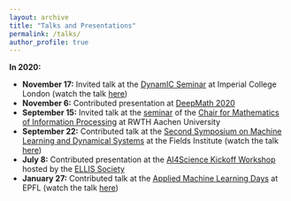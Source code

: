 ```yaml
---
layout: archive
title: "Talks and Presentations"
permalink: /talks/
author_profile: true
---
```


<!-- {% for post in site.talks reversed %}
  {% include archive-single-talk.html %}
{% endfor %} -->

__In 2020:__
- __November 17:__ Invited talk at the [DynamIC Seminar](https://wwwf.imperial.ac.uk/~mrasmuss/DynamIC/) at Imperial College London (watch the talk [here](https://www.youtube.com/watch?v=sMY_rZS5k3Q&list=PLOMUcsGYfYasfTuGmshpDiNCsY16XcayD)) 
- __November 6:__ Contributed presentation at [DeepMath 2020](https://deepmath-conference.com/)
- __September 15:__ Invited talk at the [seminar](http://www.mathc.rwth-aachen.de/news/passed_talks/) of the [Chair for Mathematics of Information Processing](https://www.mathc.rwth-aachen.de/home/home/) at RWTH Aachen University
- __September 22:__ Contributed talk at the [Second Symposium on Machine Learning and Dynamical Systems](http://www.fields.utoronto.ca/activities/20-21/dynamical) at the Fields Institute (watch the talk [here](https://www.youtube.com/watch?v=iQ23qaGcFjc))
- __July 8:__ Contributed presentation at the [AI4Science Kickoff Workshop](https://ai4science-amsterdam.github.io/events2/) hosted by the [ELLIS Society](https://ellis.eu/)<br>
- __January 27:__ Contributed talk at the [Applied Machine Learning Days](https://appliedmldays.org/) at EPFL (watch the talk [here](https://www.youtube.com/watch?v=fzyGWbUmHkY&list=PLOMUcsGYfYasfTuGmshpDiNCsY16XcayD))

